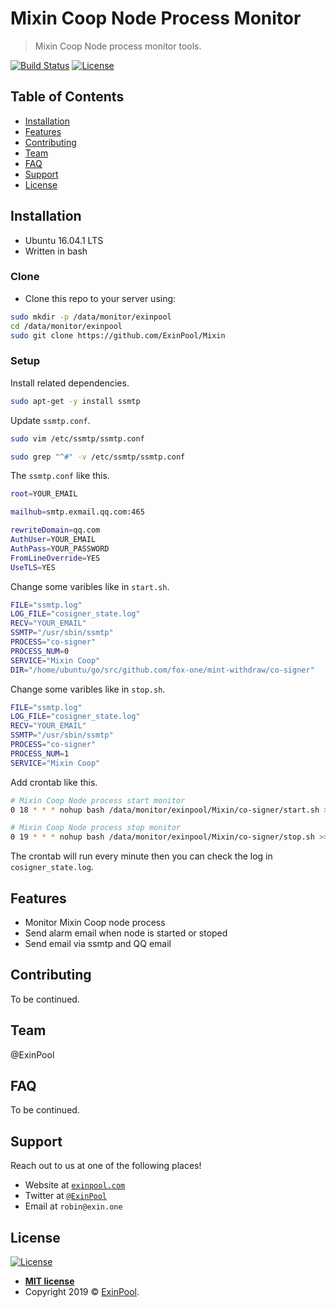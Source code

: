 # Mixin Coop Node Process Monitor

> Mixin Coop Node process monitor tools.

[![Build Status](http://img.shields.io/travis/badges/badgerbadgerbadger.svg?style=flat-square)](https://travis-ci.org/badges/badgerbadgerbadger) [![License](http://img.shields.io/:license-mit-blue.svg?style=flat-square)](http://badges.mit-license.org)

## Table of Contents 

- [Installation](#installation)
- [Features](#features)
- [Contributing](#contributing)
- [Team](#team)
- [FAQ](#faq)
- [Support](#support)
- [License](#license)

## Installation

- Ubuntu 16.04.1 LTS
- Written in bash

### Clone

- Clone this repo to your server using:

``` bash
sudo mkdir -p /data/monitor/exinpool
cd /data/monitor/exinpool
sudo git clone https://github.com/ExinPool/Mixin
```

### Setup

Install related dependencies.

``` bash
sudo apt-get -y install ssmtp
```

Update `ssmtp.conf`.

``` bash
sudo vim /etc/ssmtp/ssmtp.conf

sudo grep "^#" -v /etc/ssmtp/ssmtp.conf
```

The `ssmtp.conf` like this.

``` bash
root=YOUR_EMAIL

mailhub=smtp.exmail.qq.com:465

rewriteDomain=qq.com
AuthUser=YOUR_EMAIL
AuthPass=YOUR_PASSWORD
FromLineOverride=YES
UseTLS=YES
```

Change some varibles like in `start.sh`.

``` bash
FILE="ssmtp.log"
LOG_FILE="cosigner_state.log"
RECV="YOUR_EMAIL"
SSMTP="/usr/sbin/ssmtp"
PROCESS="co-signer"
PROCESS_NUM=0
SERVICE="Mixin Coop"
DIR="/home/ubuntu/go/src/github.com/fox-one/mint-withdraw/co-signer"
```

Change some varibles like in `stop.sh`.

``` bash
FILE="ssmtp.log"
LOG_FILE="cosigner_state.log"
RECV="YOUR_EMAIL"
SSMTP="/usr/sbin/ssmtp"
PROCESS="co-signer"
PROCESS_NUM=1
SERVICE="Mixin Coop"
```

Add crontab like this.

``` bash
# Mixin Coop Node process start monitor
0 18 * * * nohup bash /data/monitor/exinpool/Mixin/co-signer/start.sh >> /data/monitor/exinpool/Mixin/co-signer/cosigner_state.log &

# Mixin Coop Node process stop monitor
0 19 * * * nohup bash /data/monitor/exinpool/Mixin/co-signer/stop.sh >> /data/monitor/exinpool/Mixin/co-signer/cosigner_state.log &
```

The crontab will run every minute then you can check the log in `cosigner_state.log`.

## Features

- Monitor Mixin Coop node process
- Send alarm email when node is started or stoped
- Send email via ssmtp and QQ email

## Contributing

To be continued.

## Team

@ExinPool

## FAQ

To be continued.

## Support

Reach out to us at one of the following places!

- Website at <a href="https://exinpool.com" target="_blank">`exinpool.com`</a>
- Twitter at <a href="http://twitter.com/ExinPool" target="_blank">`@ExinPool`</a>
- Email at `robin@exin.one`

## License

[![License](http://img.shields.io/:license-mit-blue.svg?style=flat-square)](http://badges.mit-license.org)

- **[MIT license](https://opensource.org/licenses/mit-license.php)**
- Copyright 2019 © <a href="https://exinpool.com" target="_blank">ExinPool</a>.